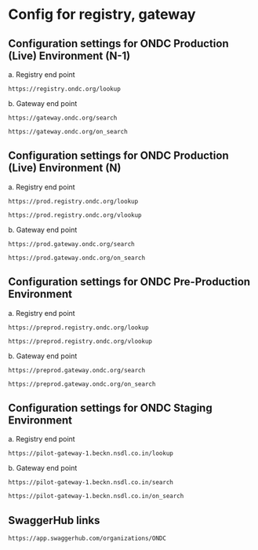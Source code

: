 # Config for registry, gateway

## Configuration settings for ONDC Production (Live) Environment (N-1)

a. Registry end point

`https://registry.ondc.org/lookup`

b. Gateway end point

`https://gateway.ondc.org/search`

`https://gateway.ondc.org/on_search`

## Configuration settings for ONDC Production (Live) Environment (N)

a. Registry end point

`https://prod.registry.ondc.org/lookup`

`https://prod.registry.ondc.org/vlookup`

b. Gateway end point

`https://prod.gateway.ondc.org/search`

`https://prod.gateway.ondc.org/on_search`

## Configuration settings for ONDC Pre-Production Environment

a. Registry end point

`https://preprod.registry.ondc.org/lookup`

`https://preprod.registry.ondc.org/vlookup`

b. Gateway end point

`https://preprod.gateway.ondc.org/search`

`https://preprod.gateway.ondc.org/on_search`

## Configuration settings for ONDC Staging Environment

a. Registry end point

`https://pilot-gateway-1.beckn.nsdl.co.in/lookup`

b. Gateway end point

`https://pilot-gateway-1.beckn.nsdl.co.in/search`

`https://pilot-gateway-1.beckn.nsdl.co.in/on_search`

## SwaggerHub links

`https://app.swaggerhub.com/organizations/ONDC`


